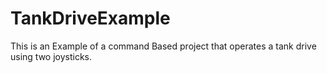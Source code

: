 # TankDriveExample
This is an Example of a command Based project that operates a tank drive using two joysticks. 
